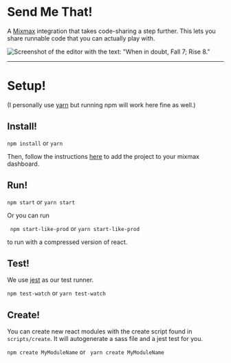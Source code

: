 # Send Me That!

A [Mixmax](http://developer.mixmax.com/docs/getting-started) integration that takes code-sharing a step further. This lets you share
runnable code that you can actually play with.

![Screenshot of the editor with the text: "When in doubt, Fall 7; Rise 8."](http://i.imgur.com/ZdYwF3Y.png)

---

# Setup!

(I personally use [yarn](https://github.com/yarnpkg/yarn) but
running npm will work here fine as well.)

## Install!

``` npm install ``` or ```yarn```

Then, follow the instructions [here](http://developer.mixmax.com/docs/getting-started) to add the project to your mixmax dashboard.

## Run!

``` npm start ``` or ```yarn start```

Or you can run

``` npm start-like-prod``` or ``` yarn start-like-prod ```

to run with a compressed version of react.

## Test!
We use [jest](https://facebook.github.io/jest/) as our test runner.

``` npm test-watch ``` or ``` yarn test-watch ```

## Create!
You can create new react modules with the create script found in
`scripts/create`. It will autogenerate a sass file and a jest
test for you.

``` npm create MyModuleName ``` or ``` yarn create MyModuleName```
